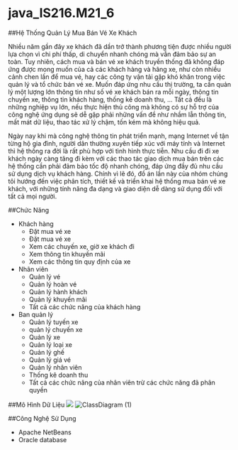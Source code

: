 # java_IS216.M21_6
##Hệ Thống Quản Lý Mua Bán Vé Xe Khách
<p>Nhiều năm gần đây xe khách đã dần trở thành phương tiện được nhiều người lựa chọn vì chi phí thấp, di chuyển nhanh chóng mà vẫn đảm bảo sự an toàn. Tuy nhiên, cách mua và bán vé xe khách truyền thống đã không đáp ứng được mong muốn của cả các khách hàng và hãng xe, như còn nhiều cảnh chen lấn để mua vé, hay các công ty vận tải gặp khó khăn trong việc quản lý và tổ chức bán vé xe. Muốn đáp ứng nhu cầu thị trường, ta cần quản lý một lượng lớn thông tin như số vé xe khách bán ra mỗi ngày, thông tin chuyến xe, thông tin khách hàng, thống kê doanh thu, … Tất cả đều là những nghiệp vụ lớn, nếu thực hiện thủ công mà không có sự hỗ trợ của công nghệ ứng dụng sẽ dễ gặp phải những vấn đề như nhầm lẫn thông tin, mất mát dữ liệu, thao tác xử lý chậm, tốn kém mà không hiệu quả. </p>
<p> Ngày nay khi mà công nghệ thông tin phát triển mạnh, mạng Internet về tận từng hộ gia đình, người dân thường xuyên tiếp xúc với máy tính và Internet thì hệ thống ra đời là rất phù hợp với tình hình thực tiễn. Nhu cầu đi đi xe khách ngày càng tăng đi kèm với các thao tác giao dịch mua bán trên các hệ thống cần phải đảm bảo tốc độ nhanh chóng, đáp ứng đầy đủ nhu cầu sử dụng dịch vụ khách hàng. Chính vì lẽ đó, đồ án lần này của nhóm chúng tôi hướng đến việc phân tích, thiết kế và triển khai hệ thống mua bán vé xe khách, với những tính năng đa dạng và giao diện dễ dàng sử dụng đối với tất cả mọi người.</p>

##Chức Năng
+ Khách hàng
  - Đặt mua vé xe
  - Đặt mua vé xe
  - Xem các chuyến xe, giờ xe khách đi
  - Xem thông tin khuyến mãi
  - Xem các thông tin quy định của xe
+ Nhân viên
  - Quản lý vé
  - Quản lý hoàn vé
  - Quản lý hành khách
  - Quản lý khuyến mãi
  - Tất cả các chức năng của khách hàng
+ Ban quản lý
  - Quản lý tuyến xe
  - quản lý chuyến xe
  - Quản lý xe
  - Quản lý loại xe
  - Quản lý ghế
  - Quản lý giá vé
  - Quản lý nhân viên
  - Thống kê doanh thu
  - Tất cả các chức năng của nhân viên trừ các chức năng đã phân quyền

##Mô Hình Dữ Liệu
<img src="https://user-images.githubusercontent.com/87002579/167473609-39d7c9a5-67bb-46fb-808e-79aeb5747894.jpg"/>
![ClassDiagram (1)](https://user-images.githubusercontent.com/87002579/167472249-9f6545fe-a6dd-4136-b08f-c811cfa3e0f2.jpeg)

##Công Nghệ Sử Dụng
+ Apache NetBeans
+ Oracle database
